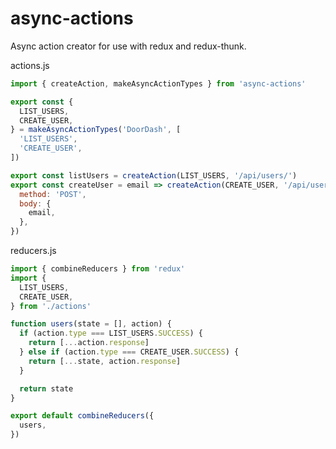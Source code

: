 async-actions
=============

Async action creator for use with redux and redux-thunk.

actions.js
```javascript
import { createAction, makeAsyncActionTypes } from 'async-actions'

export const {
  LIST_USERS,
  CREATE_USER,
} = makeAsyncActionTypes('DoorDash', [
  'LIST_USERS',
  'CREATE_USER',
])

export const listUsers = createAction(LIST_USERS, '/api/users/')
export const createUser = email => createAction(CREATE_USER, '/api/users/', {
  method: 'POST',
  body: {
    email,
  },
})
```

reducers.js
```javascript
import { combineReducers } from 'redux'
import {
  LIST_USERS,
  CREATE_USER,
} from './actions'

function users(state = [], action) {
  if (action.type === LIST_USERS.SUCCESS) {
    return [...action.response]
  } else if (action.type === CREATE_USER.SUCCESS) {
    return [...state, action.response]
  }

  return state
}

export default combineReducers({
  users,
})
```
